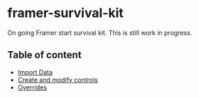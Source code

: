 # framer-survival-kit

On going Framer start survival kit. This is still work in progress.

## Table of content
- [Import Data](docs/import.md)
- [Create and modify controls](docs/controls.md)
- [Overrides](docs/overrides.md)

